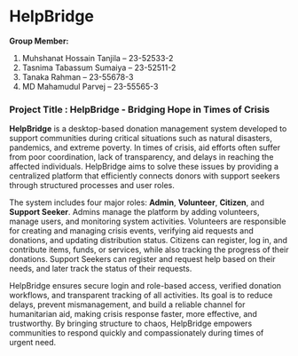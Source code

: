 # HelpBridge
**Group Member:**

1. Muhshanat Hossain Tanjila – 23-52533-2
2. Tasnima Tabassum Sumaiya – 23-52511-2
3. Tanaka Rahman – 23-55678-3
4. MD Mahamudul Parvej – 23-55565-3

### **Project Title : HelpBridge - Bridging Hope in Times of Crisis**

**HelpBridge** is a desktop-based donation management system developed to support communities during critical situations such as natural disasters, pandemics, and extreme poverty. In times of crisis, aid efforts often suffer from poor coordination, lack of transparency, and delays in reaching the affected individuals. HelpBridge aims to solve these issues by providing a centralized platform that efficiently connects donors with support seekers through structured processes and user roles.

The system includes four major roles: **Admin**, **Volunteer**, **Citizen**, and **Support Seeker**. Admins manage the platform by adding volunteers, manage users, and monitoring system activities. Volunteers are responsible for creating and managing crisis events, verifying aid requests and donations, and updating distribution status. Citizens can register, log in, and contribute items, funds, or services, while also tracking the progress of their donations. Support Seekers can register and request help based on their needs, and later track the status of their requests.

HelpBridge ensures secure login and role-based access, verified donation workflows, and transparent tracking of all activities. Its goal is to reduce delays, prevent mismanagement, and build a reliable channel for humanitarian aid, making crisis response faster, more effective, and trustworthy. By bringing structure to chaos, HelpBridge empowers communities to respond quickly and compassionately during times of urgent need.


